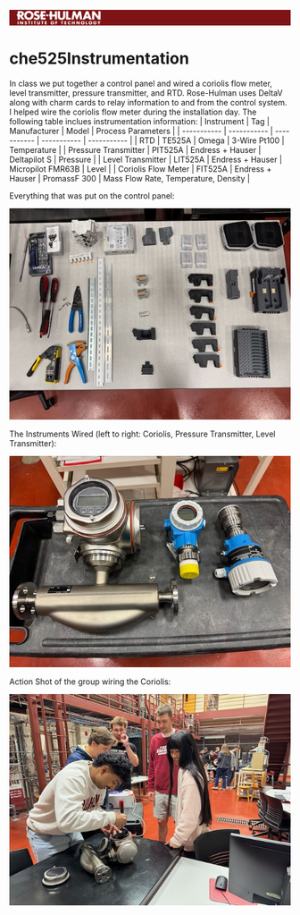 ![rhit logo](https://raw.githubusercontent.com/henthornlab/che525Instrumentation/refs/heads/main/rhit-logo-wide.png)
# che525Instrumentation

In class we put together a control panel and wired a coriolis flow meter, level transmitter, pressure transmitter, and RTD. Rose-Hulman uses DeltaV along with charm cards to relay information to and from the control system. I helped wire the coriolis flow meter during the installation day. The following table inclues instrumentation information:
| Instrument | Tag | Manufacturer | Model | Process Parameters |
| ----------- | ----------- | ----------- | ----------- | ----------- |
| RTD | TE525A | Omega | 3-Wire Pt100 | Temperature |
| Pressure Transmitter | PIT525A | Endress + Hauser | Deltapilot S | Pressure |
| Level Transmitter | LIT525A | Endress + Hauser | Micropilot FMR63B | Level |
| Coriolis Flow Meter | FIT525A | Endress + Hauser | PromassF 300 | Mass Flow Rate, Temperature, Density |

Everything that was put on the control panel:

![](https://raw.githubusercontent.com/henthornlab/ProcessAnalytics/refs/heads/master/2025-install/IMG_8217.jpeg)

The Instruments Wired (left to right: Coriolis, Pressure Transmitter, Level Transmitter):

![](https://raw.githubusercontent.com/henthornlab/ProcessAnalytics/refs/heads/master/2025-install/IMG_8223.jpeg)

Action Shot of the group wiring the Coriolis:

![](https://raw.githubusercontent.com/henthornlab/ProcessAnalytics/refs/heads/master/2025-install/IMG_8273.jpeg)
